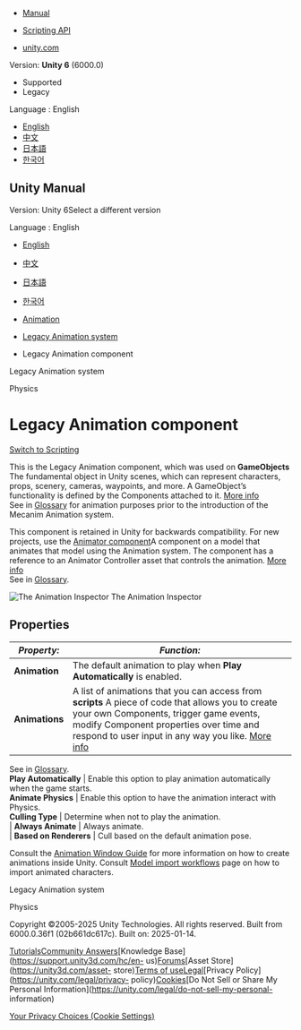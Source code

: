 [](https://docs.unity3d.com)

  * [Manual](../Manual/index.html)
  * [Scripting API](../ScriptReference/index.html)

  * [unity.com](https://unity.com/)

Version: **Unity 6** (6000.0)

  * Supported
  * Legacy

Language : English

  * [English](/Manual/class-Animation.html)
  * [中文](/cn/current/Manual/class-Animation.html)
  * [日本語](/ja/current/Manual/class-Animation.html)
  * [한국어](/kr/current/Manual/class-Animation.html)

[](https://docs.unity3d.com)

## Unity Manual

Version: Unity 6Select a different version

Language : English

  * [English](/Manual/class-Animation.html)
  * [中文](/cn/current/Manual/class-Animation.html)
  * [日本語](/ja/current/Manual/class-Animation.html)
  * [한국어](/kr/current/Manual/class-Animation.html)

  * [Animation](AnimationSection.html)
  * [Legacy Animation system](Animations.html)
  * Legacy Animation component

[](Animations.html)

Legacy Animation system

[](PhysicsSection.html)

Physics

# Legacy Animation component

[Switch to Scripting](../ScriptReference/Animation.html "Go to Animation page
in the Scripting Reference")

This is the Legacy Animation component, which was used on **GameObjects** The
fundamental object in Unity scenes, which can represent characters, props,
scenery, cameras, waypoints, and more. A GameObject’s functionality is defined
by the Components attached to it. [More info](class-GameObject.html)  
See in [Glossary](Glossary.html#GameObject) for animation purposes prior to
the introduction of the Mecanim Animation system.

This component is retained in Unity for backwards compatibility. For new
projects, use the [Animator component](class-Animator.html)A component on a
model that animates that model using the Animation system. The component has a
reference to an Animator Controller asset that controls the animation. [More
info](class-AnimatorController.html)  
See in [Glossary](Glossary.html#AnimatorComponent).

![The Animation Inspector](../uploads/Main/AnimationInspector35.png) The
Animation Inspector

## Properties

**_Property:_** | **_Function:_**  
---|---  
**Animation** | The default animation to play when **Play Automatically** is enabled.  
**Animations** | A list of animations that you can access from **scripts** A piece of code that allows you to create your own Components, trigger game events, modify Component properties over time and respond to user input in any way you like. [More info](creating-scripts.html)  
See in [Glossary](Glossary.html#Scripts).  
**Play Automatically** | Enable this option to play animation automatically when the game starts.  
**Animate Physics** | Enable this option to have the animation interact with Physics.  
**Culling Type** | Determine when not to play the animation.  
| **Always Animate** | Always animate.  
| **Based on Renderers** | Cull based on the default animation pose.  
  
Consult the [Animation Window Guide](AnimationEditorGuide.html) for more
information on how to create animations inside Unity. Consult [Model import
workflows](ImportingModelFiles.html) page on how to import animated
characters.

[](Animations.html)

Legacy Animation system

[](PhysicsSection.html)

Physics

Copyright ©2005-2025 Unity Technologies. All rights reserved. Built from
6000.0.36f1 (02b661dc617c). Built on: 2025-01-14.

[Tutorials](https://learn.unity.com/)[Community
Answers](https://answers.unity3d.com)[Knowledge
Base](https://support.unity3d.com/hc/en-
us)[Forums](https://forum.unity3d.com)[Asset Store](https://unity3d.com/asset-
store)[Terms of
use](https://docs.unity3d.com/Manual/TermsOfUse.html)[Legal](https://unity.com/legal)[Privacy
Policy](https://unity.com/legal/privacy-
policy)[Cookies](https://unity.com/legal/cookie-policy)[Do Not Sell or Share
My Personal Information](https://unity.com/legal/do-not-sell-my-personal-
information)

[Your Privacy Choices (Cookie Settings)](javascript:void\(0\);)

